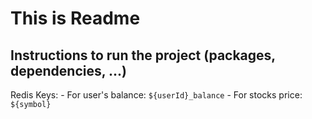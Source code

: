 # This is Readme

## Instructions to run the project (packages, dependencies, ...)

Redis Keys:
    - For user's balance: `${userId}_balance` 
    - For stocks price: `${symbol}`